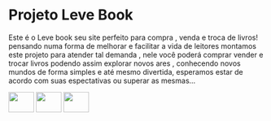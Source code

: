 # Projeto Leve Book
Este é o Leve book seu site perfeito para compra , venda e troca de livros!
pensando numa forma de melhorar e facilitar a vida de leitores montamos este projeto para atender tal demanda , nele você poderá comprar vender e trocar livros podendo assim explorar novos ares , conhecendo novos mundos de forma simples e até mesmo divertida,
esperamos estar de acordo com suas espectativas ou superar as mesmas...

<div style = "display: inine_block">
  <img height= "40" width="50" src="https://cdn.jsdelivr.net/gh/devicons/devicon/icons/react/react-original.svg" />
  <img height= "40" width="50" src="https://cdn.jsdelivr.net/gh/devicons/devicon/icons/firebase/firebase-plain.svg" />
  <img height= "40" width="50" src="https://cdn.jsdelivr.net/gh/devicons/devicon/icons/bootstrap/bootstrap-original.svg" />     
</div>

